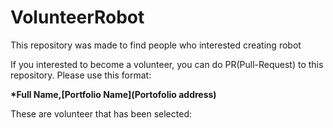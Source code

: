 # VolunteerRobot
This repository was made to find people who interested creating robot

If you interested to become a volunteer, you can do PR(Pull-Request) to this repository.
Please use this format:


**\*Full Name,[Portfolio Name](Portofolio address)**

These are volunteer that has been selected:
